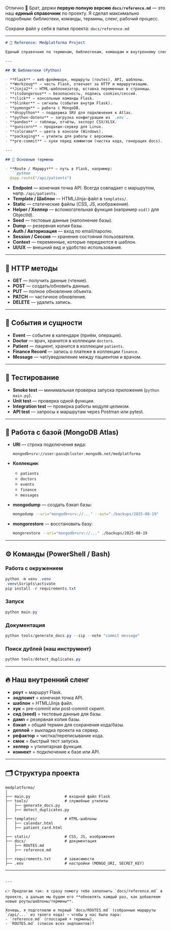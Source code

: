 Отлично 🚀 Брат, держи **первую полную версию `docs/reference.md`** — это наш **единый справочник** по проекту.
Я сделал максимально подробным: библиотеки, команды, термины, сленг, рабочий процесс.

Сохрани файл у себя в папке проекта:
`docs/reference.md`

---

````markdown
# 📘 Reference: Medplatforma Project

Единый справочник по терминам, библиотекам, командам и внутреннему сленгу проекта.

---

## 🛠 Библиотеки (Python)

- **Flask** — веб-фреймворк, маршруты (routes), API, шаблоны.
- **Werkzeug** — часть Flask, отвечает за HTTP и маршрутизацию.
- **Jinja2** — HTML-шаблонизатор, вставка переменных в страницы.
- **itsdangerous** — безопасность, подпись cookies/сессий.
- **click** — консольные команды Flask.
- **blinker** — сигналы (события внутри Flask).
- **pymongo** — работа с MongoDB.
- **dnspython** — поддержка SRV для подключения к Atlas.
- **python-dotenv** — загрузка конфигурации из `.env`.
- **pandas** — таблицы, отчёты, экспорт CSV/XLSX.
- **gunicorn** — продакшн-сервер для Linux.
- **colorama** — цвета в консоли (Windows).
- **packaging** — утилиты для работы с версиями.
- **pre-commit** — хуки перед коммитом (чистка кода, генерация docs).

---

## 🔗 Основные термины

- **Route / Маршрут** — путь в Flask, например:
  ```python
  @app.route("/api/patients")
````

* **Endpoint** — конечная точка API. Всегда совпадает с маршрутом, напр. `/api/patients`.
* **Template / Шаблон** — HTML/Jinja-файл в `templates/`.
* **Static** — статические файлы (CSS, JS, изображения).
* **Helper / Хелпер** — вспомогательная функция (например `oid()` для ObjectId).
* **Seed** — тестовые данные (наполнение базы).
* **Dump** — резервная копия базы.
* **Auth / Авторизация** — вход по email/паролю.
* **Session / Сессия** — хранение состояния пользователя.
* **Context** — переменные, которые передаются в шаблон.
* **UI/UX** — внешний вид и удобство использования.

---

## 📡 HTTP методы

* **GET** — получить данные (чтение).
* **POST** — создать/обновить данные.
* **PUT** — полное обновление объекта.
* **PATCH** — частичное обновление.
* **DELETE** — удалить запись.

---

## 📅 События и сущности

* **Event** — событие в календаре (приём, операция).
* **Doctor** — врач, хранится в коллекции `doctors`.
* **Patient** — пациент, хранится в коллекции `patients`.
* **Finance Record** — запись о платеже в коллекции `finance`.
* **Message** — чат/уведомление между пациентом и врачом.

---

## 🧪 Тестирование

* **Smoke test** — минимальная проверка запуска приложения (`python main.py`).
* **Unit test** — проверка одной функции.
* **Integration test** — проверка работы модуля целиком.
* **API test** — запросы к маршрутам через Postman или pytest.

---

## 💾 Работа с базой (MongoDB Atlas)

* **URI** — строка подключения вида:

  ```
  mongodb+srv://user:pass@cluster.mongodb.net/medplatforma
  ```

* **Коллекции**:

  * `patients`
  * `doctors`
  * `events`
  * `finance`
  * `messages`

* **mongodump** — создать бэкап базы:

  ```bash
  mongodump --uri="mongodb+srv://..." --out="./backups/2025-08-19"
  ```

* **mongorestore** — восстановить базу:

  ```bash
  mongorestore --uri="mongodb+srv://..." ./backups/2025-08-19
  ```

---

## ⚙️ Команды (PowerShell / Bash)

### Работа с окружением

```powershell
python -m venv .venv
.venv\Scripts\activate
pip install -r requirements.txt
```

### Запуск

```powershell
python main.py
```

### Документация

```powershell
python tools/generate_docs.py --zip --note "commit message"
```

### Поиск дублей (наш инструмент)

```powershell
python tools/detect_duplicates.py
```

---

## 🔥 Наш внутренний сленг

* **роут** = маршрут Flask.
* **эндпоинт** = конечная точка API.
* **шаблон** = HTML/Jinja файл.
* **хук** = pre-commit или post-commit скрипт.
* **сид (seed)** = тестовые данные для базы.
* **дамп** = резервная копия базы.
* **бэкап** = общий термин для сохранения кода/базы.
* **деплой** = выкладка проекта на сервер.
* **рефактор** = чистка/переписывание кода.
* **смок** = быстрый тест запуска.
* **хелпер** = утилитарная функция.
* **коннект** = подключение к базе или API.

---

## 🗂 Структура проекта

```
medplatforma/
│
├── main.py               # входной файл Flask
├── tools/                # служебные утилиты
│   ├── generate_docs.py
│   ├── detect_duplicates.py
│
├── templates/            # HTML-шаблоны
│   ├── calendar.html
│   ├── patient_card.html
│
├── static/               # CSS, JS, изображения
├── docs/                 # документация
│   ├── ROUTES.md
│   ├── reference.md
│
├── requirements.txt      # зависимости
├── .env                  # настройки (MONGO_URI, SECRET_KEY)
```

---

```

---

👉 Предлагаю так: я сразу помогу тебе заполнить `docs/reference.md` в проекте, а дальше мы будем его **обновлять каждый раз, как добавляем новые роуты/шаблоны/термины**.

Хочешь, я подготовлю и первый `docs/ROUTES.md` (собранные маршруты `/api/...` из твоего кода) — чтобы у нас была пара:
- `reference.md` (глоссарий + термины),
- `ROUTES.md` (список всех эндпоинтов)?
```
